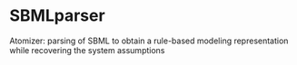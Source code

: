 # SBMLparser
Atomizer: parsing of SBML to obtain a rule-based modeling representation while recovering the system assumptions
